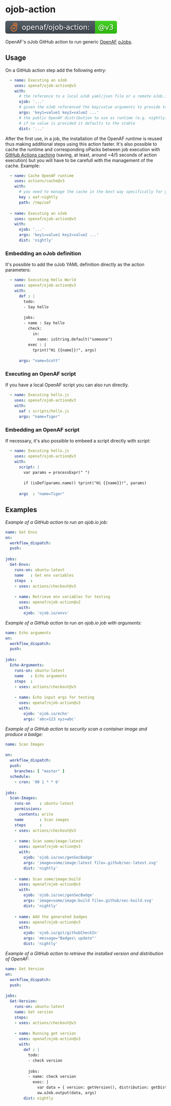 # ojob-action

![version](.github/ojobs/version.svg)

OpenAF's oJob GitHub action to run generic [OpenAF](https://docs.openaf.io) [oJobs](https://docs.openaf.io/docs/concepts/oJob.html).

## Usage

On a GitHub action step add the following entry:

````yaml
  - name: Executing an oJob
    uses: openaf/ojob-action@v3
    with:
      # the reference to a local oJob yaml/json file or a remote oJob.io
      ojob: '...' 
      # given the oJob referenced the key/value arguments to provide to it
      args: 'key1=value1 key2=value2 ...'
      # the public OpenAF distribution to use as runtime (e.g. nightly)
      # if no value is provided it defaults to the stable
      dist: '...'
````

After the first use, in a job, the installation of the OpenAF runtime is reused thus making additional steps using this action faster. It's also possible to cache the runtime and corresponding oPacks between job execution with [GitHub Actions caching](https://docs.github.com/en/actions/using-workflows/caching-dependencies-to-speed-up-workflows#comparing-artifacts-and-dependency-caching) (saving, at least, around ~4/5 seconds of action execution) but you will have to be carefull with the management of the cache. Example:

````yaml
  - name: Cache OpenAF runtime
    uses: actions/cache@v3
    with:
      # you need to manage the cache in the best way specifically for your case
      key : oaf-nightly
      path: /tmp/oaf

  - name: Executing an oJob
    uses: openaf/ojob-action@v3
    with:
      ojob: '...' 
      args: 'key1=value1 key2=value2 ...'
      dist: 'nightly'
````

### Embedding an oJob definition

It's possible to add the oJob YAML definition directly as the action parameters:

````yaml
  - name: Executing Hello World
    uses: openaf/ojob-action@v3
    with:
      def : |
        todo:
        - Say hello
        
        jobs:
        - name : Say hello
          check:
            in:
              name: isString.default("someone")
          exec : |
            tprint("Hi {{name}}!", args)
            
      args: "name=Scott"
````

### Executing an OpenAF script

If you have a local OpenAF script you can also run directly. 

````yaml
  - name: Executing hello.js
    uses: openaf/ojob-action@v3
    with:
      oaf : scripts/hello.js
      args: "name=Tiger"
````

### Embedding an OpenAF script

If necessary, it's also possible to embeed a script directly with _script_:

````yaml
  - name: Executing hello.js
    uses: openaf/ojob-action@v3
    with:
      script: |
        var params = processExpr(" ")
        
        if (isDef(params.name)) tprint("Hi {{name}}!", params)
        
      args  : "name=Tiger"
````

## Examples

*Example of a GitHub action to run an ojob.io job:*

````yaml
name: Get Envs
on:
  workflow_dispatch:
  push:

jobs:
  Get-Envs:
    runs-on: ubuntu-latest
    name   : Get env variables
    steps  :
    - uses: actions/checkout@v3

    - name: Retrieve env variables for testing
      uses: openaf/ojob-action@v2
      with:
        ojob: 'ojob.io/envs'
````

*Example of a GitHub action to run an ojob.io job with arguments:*

````yaml
name: Echo arguments
on:
  workflow_dispatch:
  push:

jobs:
  Echo-Arguments:
    runs-on: ubuntu-latest
    name   : Echo arguments
    steps  :
    - uses: actions/checkout@v3

    - name: Echo input args for testing
      uses: openaf/ojob-action@v3
      with:
        ojob: 'ojob.io/echo'
        args: 'abc=123 xyz=abc'
````

*Example of a GitHub action to security scan a container image and produce a badge:*

````yaml
name: Scan Images

on:
  workflow_dispatch:
  push:
    branches: [ "master" ]
  schedule:
    - cron: '00 1 * * 6'

jobs:
  Scan-Images:
    runs-on    : ubuntu-latest
    permissions:
      contents: write
    name       : Scan images
    steps      :
    - uses: actions/checkout@v3

    - name: Scan some/image:latest
      uses: openaf/ojob-action@v3
      with:
        ojob: 'ojob.io/sec/genSecBadge'
        args: 'image=some/image:latest file=.github/sec-latest.svg'
        dist: 'nightly'

    - name: Scan some/image:build
      uses: openaf/ojob-action@v3
      with:
        ojob: 'ojob.io/sec/genSecBadge'
        args: 'image=some/image:build file=.github/sec-build.svg'
        dist: 'nightly'

    - name: Add the generated badges 
      uses: openaf/ojob-action@v3
      with:
        ojob: 'ojob.io/git/githubCheckIn'
        args: 'message="Badges\ update"'
        dist: 'nightly'
````

*Example of a GitHub action to retrieve the installed version and distribution of OpenAF:*

````yaml
name: Get Version
on:
  workflow_dispatch:
  push:

jobs:
  Get-Version:
    runs-on: ubuntu-latest
    name: Get version
    steps:
    - uses: actions/checkout@v3

    - name: Running get version
      uses: openaf/ojob-action@v3
      with:
        def : |
          todo:
          - check version

          jobs:
          - name: check version
            exec: |
              var data = { version: getVersion(), distribution: getDistribution() }
              ow.oJob.output(data, args)
        dist: nightly
````
